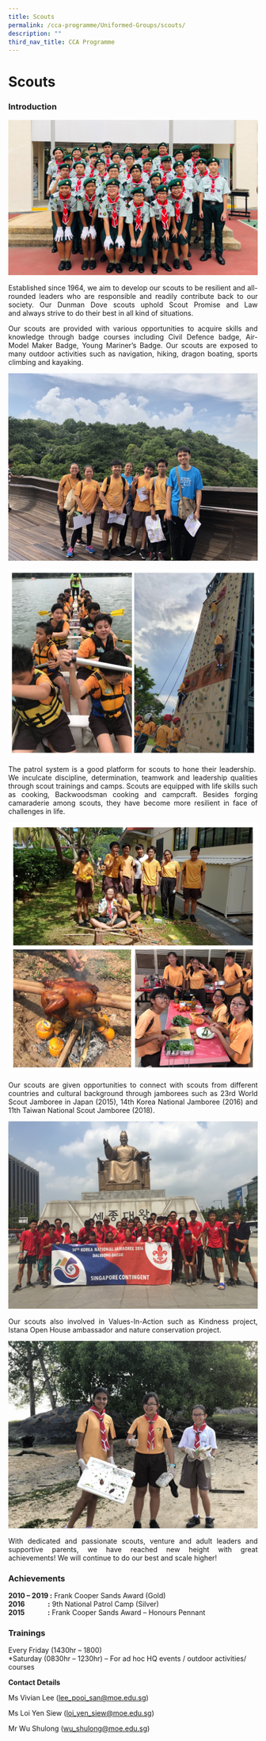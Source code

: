 ```yaml
---
title: Scouts
permalink: /cca-programme/Uniformed-Groups/scouts/
description: ""
third_nav_title: CCA Programme
---
```


# Scouts
### Introduction


![](/images/Student%20Development%20Programme/CCA%20Programme/Uniformed%20Groups/Scouts/File1.jpg)

<p style="text-align: justify;">Established since 1964, we aim to develop our scouts to be resilient and all-rounded leaders who are responsible and readily contribute back to our society. Our Dunman Dove scouts uphold Scout Promise and Law and always strive to do their best in all kind of situations.</p>

<p style="text-align: justify;">Our scouts are provided with various opportunities to acquire skills and knowledge through badge courses including Civil Defence badge, Air-Model Maker Badge, Young Mariner’s Badge. Our scouts are exposed to many outdoor activities such as navigation, hiking, dragon boating, sports climbing and kayaking.</p>

![](/images/Student%20Development%20Programme/CCA%20Programme/Uniformed%20Groups/Scouts/File2.jpg)

![](/images/Student%20Development%20Programme/CCA%20Programme/Uniformed%20Groups/Scouts/File3.jpg)

<p style="text-align: justify;">The patrol system is a good platform for scouts to hone their leadership.  We inculcate discipline, determination, teamwork and leadership qualities through scout trainings and camps. Scouts are equipped with life skills such as cooking, Backwoodsman cooking and campcraft. Besides forging camaraderie among scouts, they have become more resilient in face of challenges in life.</p>

![](/images/Student%20Development%20Programme/CCA%20Programme/Uniformed%20Groups/Scouts/File4.jpg)

<p style="text-align: justify;">Our scouts are given opportunities to connect with scouts from different countries and cultural background through jamborees such as 23rd World Scout Jamboree in Japan (2015), 14th Korea National Jamboree (2016) and 11th Taiwan National Scout Jamboree (2018).</p>

![](/images/Student%20Development%20Programme/CCA%20Programme/Uniformed%20Groups/Scouts/File5.jpg)

<p style="text-align: justify;">Our scouts also involved in Values-In-Action such as Kindness project, Istana Open House ambassador and nature conservation project.</p>

![](/images/Student%20Development%20Programme/CCA%20Programme/Uniformed%20Groups/Scouts/File6.jpg)

<p style="text-align: justify;">With dedicated and passionate scouts, venture and adult leaders and supportive parents, we have reached new height with great achievements! We will continue to do our best and scale higher!</p>

### Achievements

**2010 – 2019 :** Frank Cooper Sands Award (Gold)  
**2016              :** 9th National Patrol Camp (Silver)  
**2015              :** Frank Cooper Sands Award – Honours Pennant


### Trainings

Every Friday (1430hr – 1800)   
\*Saturday (0830hr – 1230hr) – For ad hoc HQ events / outdoor activities/ courses

  
**Contact Details**  
  
Ms Vivian Lee ([lee\_pooi\_san@moe.edu.sg](mailto:lee_pooi_san@moe.edu.sg))  
  
Ms Loi Yen Siew ([loi\_yen\_siew@moe.edu.sg](mailto:loi_yen_siew@moe.edu.sg))  
  
Mr Wu Shulong ([wu\_shulong@moe.edu.sg](mailto:wu_shulong@moe.edu.sg))
